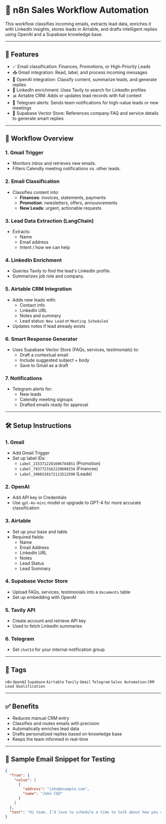 # 📧 n8n Sales Workflow Automation

This workflow classifies incoming emails, extracts lead data, enriches it with LinkedIn insights, stores leads in Airtable, and drafts intelligent replies using OpenAI and a Supabase knowledge base.

---

## 🧠 Features

- ✅ Email classification: Finances, Promotions, or High-Priority Leads  
- 📥 Gmail integration: Read, label, and process incoming messages  
- 🤖 OpenAI integration: Classify content, summarize leads, and generate replies  
- 🔗 LinkedIn enrichment: Uses Tavily to search for LinkedIn profiles  
- 📊 Airtable CRM: Adds or updates lead records with full context  
- 🧾 Telegram alerts: Sends team notifications for high-value leads or new meetings  
- 🧠 Supabase Vector Store: References company FAQ and service details to generate smart replies

---

## 🔄 Workflow Overview

### 1. Gmail Trigger
- Monitors inbox and retrieves new emails.
- Filters Calendly meeting notifications vs. other leads.

### 2. Email Classification
- Classifies content into:
  - **Finances**: invoices, statements, payments
  - **Promotion**: newsletters, offers, announcements
  - **New Leads**: urgent, actionable requests

### 3. Lead Data Extraction (LangChain)
- Extracts:
  - Name
  - Email address
  - Intent / how we can help

### 4. LinkedIn Enrichment
- Queries Tavily to find the lead's LinkedIn profile.
- Summarizes job role and company.

### 5. Airtable CRM Integration
- Adds new leads with:
  - Contact info
  - LinkedIn URL
  - Notes and summary
  - Lead status: `New Lead` or `Meeting Scheduled`
- Updates notes if lead already exists

### 6. Smart Response Generator
- Uses Supabase Vector Store (FAQs, services, testimonials) to:
  - Draft a contextual email
  - Include suggested subject + body
  - Save to Gmail as a draft

### 7. Notifications
- Telegram alerts for:
  - New leads
  - Calendly meeting signups
  - Drafted emails ready for approval

---

## 🛠 Setup Instructions

### 1. Gmail
- Add Gmail Trigger
- Set up label IDs:
  - `Label_2153712281606784851` (Promotion)
  - `Label_7937723162220600156` (Finances)
  - `Label_3986520172113512590` (Leads)

### 2. OpenAI
- Add API key in Credentials
- Use `gpt-4o-mini` model or upgrade to GPT-4 for more accurate classification

### 3. Airtable
- Set up your base and table
- Required fields:
  - Name
  - Email Address
  - LinkedIn URL
  - Notes
  - Lead Status
  - Lead Summary

### 4. Supabase Vector Store
- Upload FAQs, services, testimonials into a `documents` table
- Set up embedding with OpenAI

### 5. Tavily API
- Create account and retrieve API key
- Used to fetch LinkedIn summaries

### 6. Telegram
- Set `chatId` for your internal notification group

---

## 📌 Tags

`n8n` `OpenAI` `Supabase` `Airtable` `Tavily` `Gmail` `Telegram` `Sales Automation` `CRM` `Lead Qualification`

---

## ✅ Benefits

- Reduces manual CRM entry  
- Classifies and routes emails with precision  
- Automatically enriches lead data  
- Drafts personalized replies based on knowledge base  
- Keeps the team informed in real-time

---

## 🧪 Sample Email Snippet for Testing

```json
{
  "from": {
    "value": [
      {
        "address": "john@example.com",
        "name": "John CEO"
      }
    ]
  },
  "text": "Hi team, I’d love to schedule a time to talk about how you can help my ecommerce site increase conversions. Let me know when you're available."
}
